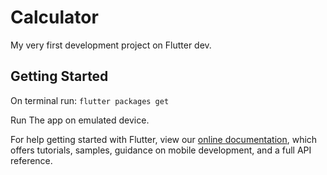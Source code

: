 # Calculator

My very first development project on Flutter dev.

## Getting Started

On terminal run: `flutter packages get`

Run The app on emulated device.




For help getting started with Flutter, view our
[online documentation](https://flutter.dev/docs), which offers tutorials,
samples, guidance on mobile development, and a full API reference.
